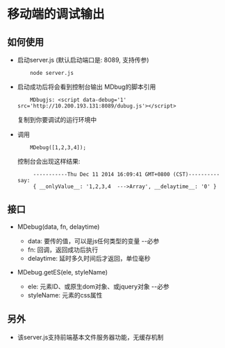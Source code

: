 # 移动端的调试输出

## 如何使用
- 启动server.js (默认启动端口是: 8089, 支持传参)

	```
		node server.js
	```

- 启动成功后将会看到控制台输出 MDbug的脚本引用

	```
		MDbugjs: <script data-debug='1' src='http://10.200.193.131:8089/dubug.js'></script>
	```

   复制到你要调试的运行环境中
   
- 调用

	```
		MDebug([1,2,3,4]);
	```

   控制台会出现这样结果:

   ```
		-----------Thu Dec 11 2014 16:09:41 GMT+0800 (CST)---------- say:
		{ __onlyValue__: '1,2,3,4  --->Array', __delaytime__: '0' }
   ```

## 接口

- MDebug(data, fn, delaytime)
	- data: 要传的值，可以是js任何类型的变量 --必参
	- fn: 回调，返回成功后执行 
	- delaytime: 延时多久时间后才返回，单位毫秒 
	

- MDebug.getES(ele, styleName)
	- ele: 元素ID、或原生dom对象、或jquery对象 --必参
	- styleName: 元素的css属性 

## 另外
- 该server.js支持前端基本文件服务器功能，无缓存机制


